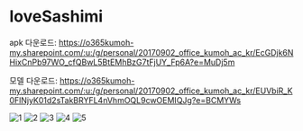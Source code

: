 # loveSashimi

apk 다운로드: https://o365kumoh-my.sharepoint.com/:u:/g/personal/20170902_office_kumoh_ac_kr/EcGDjk6NHixCnPb97WO_cfQBwL5BtEMhBzG7tFjUY_Fp6A?e=MuDj5m

모델 다운로드: https://o365kumoh-my.sharepoint.com/:u:/g/personal/20170902_office_kumoh_ac_kr/EUVbiR_K0FlNjyK01d2sTakBRYFL4nVhmOQL9cwOEMIQJg?e=BCMYWs


![1](https://user-images.githubusercontent.com/68833580/167259059-27a95253-5d5d-4432-a2d4-a32a2de2116b.png)
![2](https://user-images.githubusercontent.com/68833580/167259065-2c654030-0612-4b76-8fe9-0bc33522725e.png)
![3](https://user-images.githubusercontent.com/68833580/167259068-ed367bea-5111-4f92-8c83-b4b6a7972a98.png)
![4](https://user-images.githubusercontent.com/68833580/167259069-f83b6a25-b9ee-4fc7-ac8d-583077cdc4da.png)
![5](https://user-images.githubusercontent.com/68833580/167259070-afb64034-7fa0-425a-91ba-059d34f33e8b.png)
